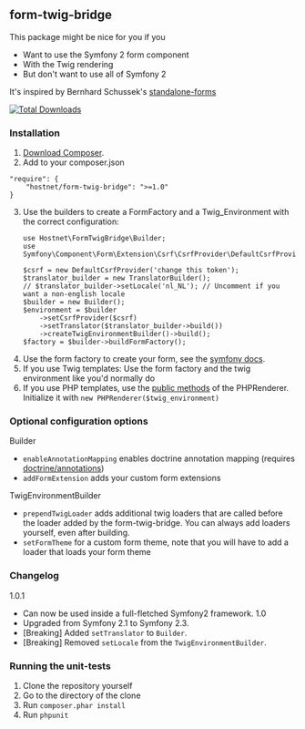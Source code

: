 form-twig-bridge
----------------

This package might be nice for you if you
- Want to use the Symfony 2 form component
- With the Twig rendering
- But don't want to use all of Symfony 2

It's inspired by Bernhard Schussek's [standalone-forms](https://github.com/bschussek/standalone-forms/)

[![Total Downloads](https://poser.pugx.org/hostnet/form-twig-bridge/downloads.png)](https://packagist.org/packages/hostnet/form-twig-bridge)

### Installation
1. [Download Composer][1].
2. Add to your composer.json
  ```
  "require": {
      "hostnet/form-twig-bridge": ">=1.0"
  }

  ```
3. Use the builders to create a FormFactory and a Twig_Environment with the correct configuration:
   ```
   use Hostnet\FormTwigBridge\Builder;
   use Symfony\Component\Form\Extension\Csrf\CsrfProvider\DefaultCsrfProvider;
   
   $csrf = new DefaultCsrfProvider('change this token');
   $translator_builder = new TranslatorBuilder();
   // $translator_builder->setLocale('nl_NL'); // Uncomment if you want a non-english locale
   $builder = new Builder();
   $environment = $builder
       ->setCsrfProvider($csrf)
       ->setTranslator($translator_builder->build())
       ->createTwigEnvironmentBuilder()->build();
   $factory = $builder->buildFormFactory();
   ```
5. Use the form factory to create your form, see the [symfony docs](http://symfony.com/doc/current/book/forms.html).
6. If you use Twig templates: Use the form factory and the twig environment like you'd normally do
7. If you use PHP templates, use the [public methods](https://github.com/hostnet/form-twig-bridge/blob/master/src/Hostnet/FormTwigBridge/PHPRenderer.php) of the PHPRenderer.
   Initialize it with ```new PHPRenderer($twig_environment)```

### Optional configuration options

Builder
- ```enableAnnotationMapping``` enables doctrine annotation mapping (requires [doctrine/annotations](https://packagist.org/packages/doctrine/annotations))
- ```addFormExtension``` adds your custom form extensions

TwigEnvironmentBuilder
- ```prependTwigLoader``` adds additional twig loaders that are called before the loader added by the form-twig-bridge. You can always add loaders yourself, even after building.
- ```setFormTheme``` for a custom form theme, note that you will have to add a loader that loads your form theme

### Changelog

1.0.1
- Can now be used inside a full-fletched Symfony2 framework.
1.0
- Upgraded from Symfony 2.1 to Symfony 2.3.
- [Breaking] Added ```setTranslator``` to ```Builder```.
- [Breaking] Removed ```setLocale``` from the ```TwigEnvironmentBuilder```.

### Running the unit-tests

1. Clone the repository yourself
2. Go to the directory of the clone
3. Run ```composer.phar install```
4. Run ```phpunit```

[1]: http://getcomposer.org/doc/00-intro.md
